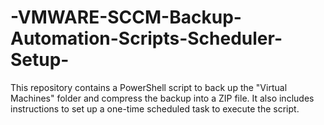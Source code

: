 # -VMWARE-SCCM-Backup-Automation-Scripts-Scheduler-Setup-
This repository contains a PowerShell script to back up the "Virtual Machines" folder and compress the backup into a ZIP file. It also includes instructions to set up a one-time scheduled task to execute the script.
